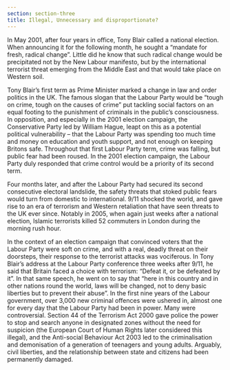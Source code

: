```yaml
---
section: section-three
title: Illegal, Unnecessary and disproportionate?
---
```

In May 2001, after four years in office, Tony Blair called a national election. When announcing it for the following month, he sought a “mandate for fresh, radical change”. Little did he know that such radical change would be precipitated not by the New Labour manifesto, but by the international terrorist threat emerging from the Middle East and that would take place on Western soil.

Tony Blair’s first term as Prime Minister marked a change in law and order politics in the UK. The famous slogan that the Labour Party would be “tough on crime, tough on the causes of crime” put tackling social factors on an equal footing to the punishment of criminals in the public’s consciousness. In opposition, and especially in the 2001 election campaign, the Conservative Party led by William Hague, leapt on this as a potential political vulnerability – that the Labour Party was spending too much time and money on education and youth support, and not enough on keeping Britons safe. Throughout that first Labour Party term, crime was falling, but public fear had been roused. In the 2001 election campaign, the Labour Party duly responded that crime control would be a priority of its second term.

Four months later, and after the Labour Party had secured its second consecutive electoral landslide, the safety threats that stoked public fears would turn from domestic to international. 9/11 shocked the world, and gave rise to an era of terrorism and Western retaliation that have seen threats to the UK ever since. Notably in 2005, when again just weeks after a national election, Islamic terrorists killed 52 commuters in London during the morning rush hour.

In the context of an election campaign that convinced voters that the Labour Party were soft on crime, and with a real, deadly threat on their doorsteps, their response to the terrorist attacks was vociferous. In Tony Blair’s address at the Labour Party conference three weeks after 9/11, he said that Britain faced a choice with terrorism: “Defeat it, or be defeated by it”. In that same speech, he went on to say that “here in this country and in other nations round the world, laws will be changed, not to deny basic liberties but to prevent their abuse”. In the first nine years of the Labour government, over 3,000 new criminal offences were ushered in, almost one for every day that the Labour Party had been in power. Many were controversial. Section 44 of the Terrorism Act 2000 gave police the power to stop and search anyone in designated zones without the need for suspicion (the European Court of Human Rights later considered this illegal), and the Anti-social Behaviour Act 2003 led to the criminalisation and demonisation of a generation of teenagers and young adults. Arguably, civil liberties, and the relationship between state and citizens had been permanently damaged.
